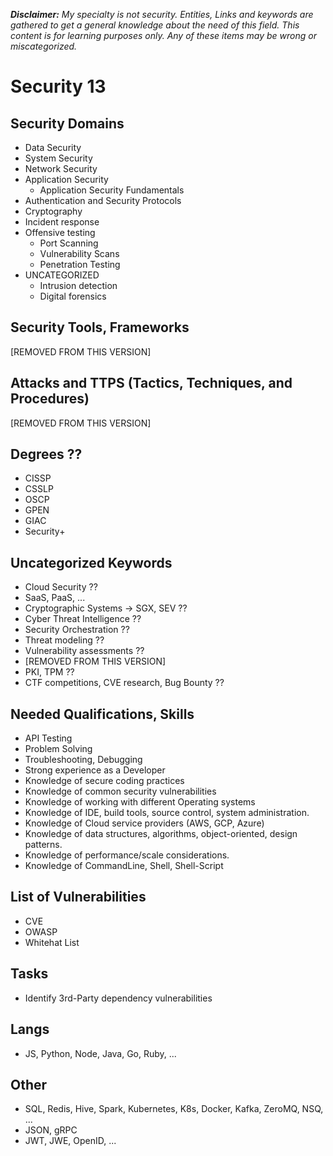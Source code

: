 ***Disclaimer:** My specialty is not security. Entities, Links and keywords are gathered to get a general knowledge about the need of this field. This content is for learning purposes only. Any of these items may be wrong or miscategorized.*

# Security 13
## Security Domains
- Data Security
- System Security
- Network Security
- Application Security
  - Application Security Fundamentals
- Authentication and Security Protocols
- Cryptography
- Incident response
- Offensive testing
  - Port Scanning 
  - Vulnerability Scans
  - Penetration Testing
- UNCATEGORIZED
  - Intrusion detection
  - Digital forensics


## Security Tools, Frameworks
[REMOVED FROM THIS VERSION]
  
## Attacks and TTPS (Tactics, Techniques, and Procedures)
[REMOVED FROM THIS VERSION]
## Degrees ??
- CISSP
- CSSLP
- OSCP
- GPEN
- GIAC
- Security+

## Uncategorized Keywords
- Cloud Security ??
- SaaS, PaaS, ...
- Cryptographic Systems -> SGX, SEV ??
- Cyber Threat Intelligence ??
- Security Orchestration ??
- Threat modeling ??
- Vulnerability assessments ??
- [REMOVED FROM THIS VERSION]
- PKI, TPM ??
- CTF competitions, CVE research, Bug Bounty ??

## Needed Qualifications, Skills
- API Testing
- Problem Solving
- Troubleshooting, Debugging
- Strong experience as a Developer
- Knowledge of secure coding practices
- Knowledge of common security vulnerabilities
- Knowledge of working with different Operating systems
- Knowledge of IDE, build tools, source control, system administration.
- Knowledge of Cloud service providers (AWS, GCP, Azure)
- Knowledge of data structures, algorithms, object-oriented, design patterns.
- Knowledge of performance/scale considerations.
- Knowledge of CommandLine, Shell, Shell-Script

## List of Vulnerabilities
- CVE
- OWASP
- Whitehat List
  
## Tasks
- Identify 3rd-Party dependency vulnerabilities

## Langs
- JS, Python, Node, Java, Go, Ruby, ...

## Other
- SQL, Redis, Hive, Spark, Kubernetes, K8s, Docker, Kafka, ZeroMQ, NSQ, ...
- JSON, gRPC
- JWT, JWE, OpenID, ...